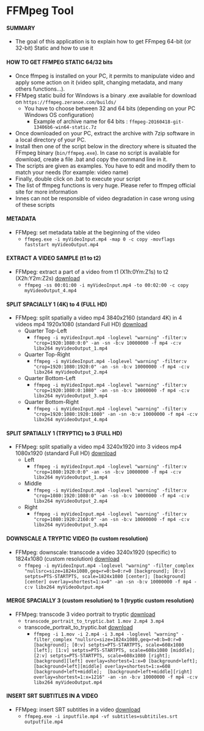 # FFMpeg Tool

#### **SUMMARY**
- The goal of this application is to explain how to get FFmpeg 64-bit (or 32-bit) Static and how to use it

#### **HOW TO GET FFMPEG STATIC 64/32 bits**
- Once ffmpeg is installed on your PC, it permits to manipulate video and apply some action on it (video split, changing metadata, and many others functions...).
- FFMpeg static build for Windows is a binary .exe available for download on ```https://ffmpeg.zeranoe.com/builds/```
	- You have to choose between 32 and 64 bits (depending on your PC Windows OS configuration)
		- Example of archive name for 64 bits : ```ffmpeg-20160418-git-13406b6-win64-static.7z```
- Once downloaded on your PC, extract the archive with 7zip software in a local directory of your PC.
- Install then one of the script below in the directory where is situated the FFmpeg binary (```bin/ffmpeg.exe```). In case no script is available for download, create a file .bat and copy the command line  in it.
- The scripts are given as examples. You have to edit and modify them to match your needs (for example: video name)
- Finally, double click on .bat to execute your script
- The list of ffmpeg functions is very huge. Please refer to ffmpeg official site for more information
- Innes can not be responsible of video degradation in case wrong using of these scripts
#### **METADATA**
- FFMpeg: set metadata table at the beginning of the video
	- ```ffmpeg.exe -i myVideoInput.mp4 -map 0 -c copy -movflags faststart myVideoOutput.mp4```
#### **EXTRACT A VIDEO SAMPLE (t1 to t2)**
- FFMpeg: extract a part of a video from t1 (X1h:0Ym:Z1s) to t2 (X2h:Y2m:Z2s) [download](https://github.com/Qeedji/archives/blob/master/downloads/tools/extract_a_part_of_video_T1min_to_T2min-V1.10.10.bat)
	- ```ffmpeg -ss 00:01:00 -i myVideoInput.mp4 -to 00:02:00 -c copy myVideoOutput_4.mp4```
#### **SPLIT SPACIALLY 1 (4K) to 4 (FULL HD)**
- FFMpeg: split spatially a video mp4 3840x2160 (standard 4K) in 4 videos mp4 1920x1080 (standard Full HD) [download](https://github.com/Qeedji/archives/blob/master/downloads/tools/crop_4-V1.10.10.bat)
	- Quarter Top-Left
		- ```ffmpeg -i myVideoInput.mp4 -loglevel "warning" -filter:v "crop=1920:1080:0:0" -an -sn -b:v 10000000 -f mp4 -c:v libx264 myVideoOutput_1.mp4```
	- Quarter Top-Right
		- ```ffmpeg -i myVideoInput.mp4 -loglevel "warning" -filter:v "crop=1920:1080:1920:0" -an -sn -b:v 10000000 -f mp4 -c:v libx264 myVideoOutput_2.mp4```
	- Quarter Bottom-Left
		- ```ffmpeg -i myVideoInput.mp4 -loglevel "warning" -filter:v "crop=1920:1080:0:1080" -an -sn -b:v 10000000 -f mp4 -c:v libx264 myVideoOutput_3.mp4```
	- Quarter Bottom-Right
		- ```ffmpeg -i myVideoInput.mp4 -loglevel "warning" -filter:v "crop=1920:1080:1920:1080" -an -sn -b:v 10000000 -f mp4 -c:v libx264 myVideoOutput_4.mp4```
#### **SPLIT SPATIALLY 1 (TRYPTIC) to 3 (FULL HD)**
- FFMpeg: split spatially a video mp4 3240x1920 into 3 videos mp4 1080x1920 (standard Full HD) [download](https://github.com/Qeedji/archives/blob/master/downloads/tools/crop_3_tryptic-V1.10.10.bat)
	- Left
		- ```ffmpeg -i myVideoInput.mp4 -loglevel "warning" -filter:v "crop=1080:1920:0:0" -an -sn -b:v 10000000 -f mp4 -c:v libx264 myVideoOutput_1.mp4```
	- Middle
		- ```ffmpeg -i myVideoInput.mp4 -loglevel "warning" -filter:v "crop=1080:1920:1080:0" -an -sn -b:v 10000000 -f mp4 -c:v libx264 myVideoOutput_2.mp4```
	- Right
		- ```ffmpeg -i myVideoInput.mp4 -loglevel "warning" -filter:v "crop=1080:1920:2160:0" -an -sn -b:v 10000000 -f mp4 -c:v libx264 myVideoOutput_3.mp4```
#### **DOWNSCALE A TRYPTIC VIDEO (to custom resolution)**
- FFMpeg: downscale: transcode a video  3240x1920 (specific) to 1824x1080 (custom resolution) [download](https://github.com/Qeedji/archives/blob/master/downloads/tools/transcode_3240p-V1.10.10.bat)
	- ```ffmpeg -i myVideoInput.mp4 -loglevel "warning" -filter_complex "nullsrc=size=1824x1080,geq=r=0:b=0:r=0 [background]; [0:v] setpts=PTS-STARTPTS, scale=1824x1080 [center]; [background][center] overlay=shortest=1:x=0" -an -sn -b:v 10000000 -f mp4 -c:v libx264 myVideoOutput.mp4```
#### **MERGE SPACIALLY 3 (custom resolution) to 1 (tryptic custom resolution)**
- FFMpeg: transcode 3 video portrait to tryptic [download](https://github.com/Qeedji/archives/blob/master/downloads/tools/tryptic_for_3_files-V1.10.10.bat)
	- ```transcode_portrait_to_tryptic.bat 1.mov 2.mp4 3.mp4```
	- transcode_portrait_to_tryptic.bat [download](https://github.com/Qeedji/archives/blob/master/downloads/tools/transcode_portrait_to_tryptic-V1.10.10.bat)
		- ```ffmpeg -i 1.mov -i 2.mp4 -i 3.mp4 -loglevel "warning" -filter_complex "nullsrc=size=1824x1080,geq=r=0:b=0:r=0 [background]; [0:v] setpts=PTS-STARTPTS, scale=608x1080 [left]; [1:v] setpts=PTS-STARTPTS, scale=608x1080 [middle]; [2:v] setpts=PTS-STARTPTS, scale=608x1080 [right]; [background][left] overlay=shortest=1:x=0 [background+left]; [background+left][middle] overlay=shortest=1:x=608 [background+left+middle];  [background+left+middle][right] overlay=shortest=1:x=1216" -an -sn -b:v 10000000 -f mp4 -c:v libx264 myVideoOutput.mp4```
#### **INSERT SRT SUBTITLES IN A VIDEO**
- FFMpeg: insert SRT subtitles in a video [download](https://github.com/Qeedji/archives/blob/master/downloads/tools/insert_subtitle_from_srt-V1.10.10.bat)
	- ```ffmpeg.exe -i inputfile.mp4 -vf subtitles=subtitiles.srt outputfile.mp4```

